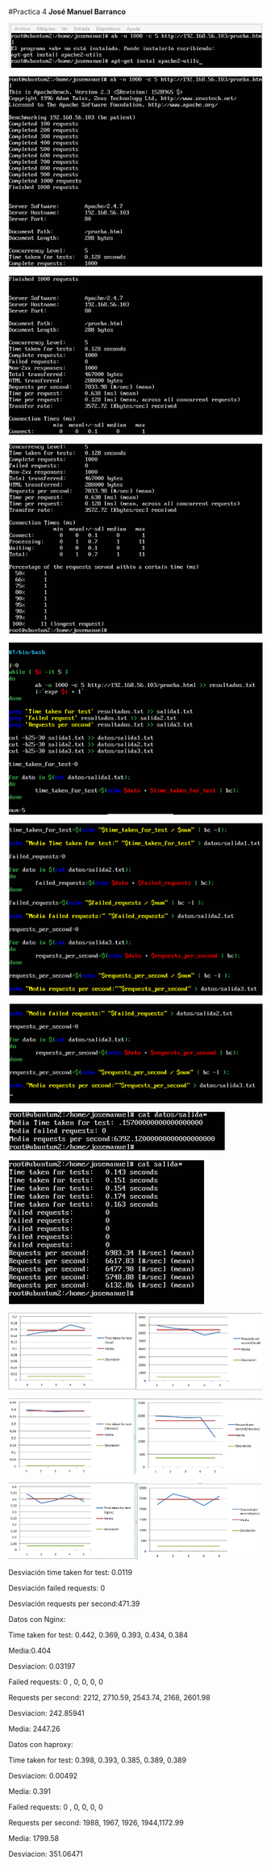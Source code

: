 #Practica 4
**José Manuel Barranco**

![texto alternativo](https://github.com/jmbarranco/SWAP1516/blob/master/Imagenes/Practica4/4.1.png)

![texto alternativo](https://github.com/jmbarranco/SWAP1516/blob/master/Imagenes/Practica4/4.2.png)

![texto alternativo](https://github.com/jmbarranco/SWAP1516/blob/master/Imagenes/Practica4/4.3.png)

![texto alternativo](https://github.com/jmbarranco/SWAP1516/blob/master/Imagenes/Practica4/4.4.png)

![texto alternativo](https://github.com/jmbarranco/SWAP1516/blob/master/Imagenes/Practica4/4.5.png)

![texto alternativo](https://github.com/jmbarranco/SWAP1516/blob/master/Imagenes/Practica4/4.5.1.png)

![texto alternativo](https://github.com/jmbarranco/SWAP1516/blob/master/Imagenes/Practica4/4.5.2.png)

![texto alternativo](https://github.com/jmbarranco/SWAP1516/blob/master/Imagenes/Practica4/4.6.png)

![texto alternativo](https://github.com/jmbarranco/SWAP1516/blob/master/Imagenes/Practica4/4.7.png)

![texto alternativo](https://github.com/jmbarranco/SWAP1516/blob/master/Imagenes/Practica4/grafica_local.png)

![texto alternativo](https://github.com/jmbarranco/SWAP1516/blob/master/Imagenes/Practica4/grafica_haproxy.png)

![texto alternativo](https://github.com/jmbarranco/SWAP1516/blob/master/Imagenes/Practica4/grafica_nginx.png)

Desviación time taken for test: 0.0119

Desviación failed requests: 0

Desviación requests per second:471.39


Datos con Nginx:

Time taken for test:  0.442, 0.369, 0.393, 0.434, 0.384

Media:0.404

Desviacion: 0.03197

Failed requests: 0 , 0, 0, 0, 0

Requests per second: 2212, 2710.59, 2543.74, 2168, 2601.98

Desviacion: 242.85941

Media: 2447.26

Datos con haproxy:

Time taken for test:  0.398, 0.393, 0.385, 0.389, 0.389

Desviacion: 0.00492

Media: 0.391

Failed requests: 0 , 0, 0, 0, 0

Requests per second: 1988, 1967, 1926, 1944,1172.99

Media: 1799.58

Desviacion: 351.06471
